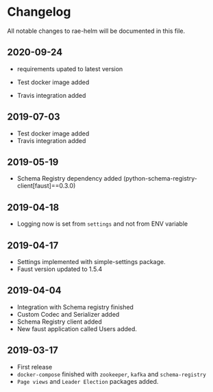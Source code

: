 # Changelog

All notable changes to rae-helm will be documented in this file.

## 2020-09-24

- requirements upated to latest version

- Test docker image added
- Travis integration added

## 2019-07-03

- Test docker image added
- Travis integration added

## 2019-05-19

- Schema Registry dependency added (python-schema-registry-client[faust]==0.3.0)

## 2019-04-18

- Logging now is set from `settings` and not from ENV variable

## 2019-04-17

- Settings implemented with simple-settings package.
- Faust version updated to 1.5.4

## 2019-04-04

- Integration with Schema registry finished
- Custom Codec and Serializer added
- Schema Registry client added
- New faust application called Users added.

## 2019-03-17

- First release
- `docker-compose` finished with `zookeeper`, `kafka` and `schema-registry`
- `Page views` and `Leader Election` packages added.
